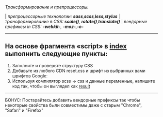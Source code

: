 *Трансформирование и препроцессоры.*

| *препроцессорные технологии: **sass**,**scss**,**less**,**stylus***
| *трансформирование в CSS: **scale()**, **rotate()**,**translate()***
| *вендорные префиксы in CSS: **-webkit-**, **-moz-**,**-o-***

---

## На основе фрагмента «script» в [index](./index.html) выполнить следующие пункты:
1. Заполните и проверьте структуру CSS
2. Добавьте из любого CDN reset.css и шрифт из выбранных вами шрифтов Google:
3. Используя компилятор scss -> css и данные переменные, напишите код так, чтобы он выглядел как [result](./result.png)

---
БОНУС: Постарайтесь добавить вендорные префиксы так чтобы некоторые свойства были совместимы даже с старым "Chrome", "Safari" и "Firefox"
